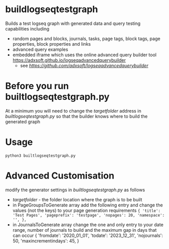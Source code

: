 # buildlogseqtestgraph
Builds a test logseq graph with generated data and query testing capabilities including
 - random pages and blocks, journals, tasks, page tags, block tags, page properties, block properties and links
 - advanced query examples 
 - embedded iframe which uses the online advanced query builder tool https://adxsoft.github.io/logseqadvancedquerybuilder
   - see _https://github.com/adxsoft/logseqadvancedquerybuilder_

# Before you run builtlogseqtestgraph.py
At a minimum you will need to change the _targetfolder_ address in _builtlogseqtestgraph.py_ so that the builder knows where to build the generated graph

# Usage
`python3 builtlogseqtestgraph.py`

# Advanced Customisation
modify the generator settings in _builtlogseqtestgraph.py_ as follows
- _targetfolder_ - the folder location where the graph is to be built 
- in PageGroupsToGenerate array add the following entry and change the values (not the keys) to your page generation requirements
`{
        'title': 'Test Pages',
        'pageprefix': 'testpage',
        'nopages': 20,
        'namespace': '',
    },`
- in JournalsToGenerate array change the one and only entry to your date range, number of journals to build and the maximum gap in days that can occur
{
    'fromdate': '2020_01_01',
    'todate': '2023_12_31',
    'nojournals': 50,
    'maxincrementindays': 45,
}
 
